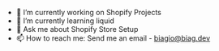 

- 🔭 I’m currently working on Shopify Projects
- 🌱 I’m currently learning liquid
- 💬 Ask me about Shopify Store Setup
- 📫 How to reach me: Send me an email - biagio@biag.dev

